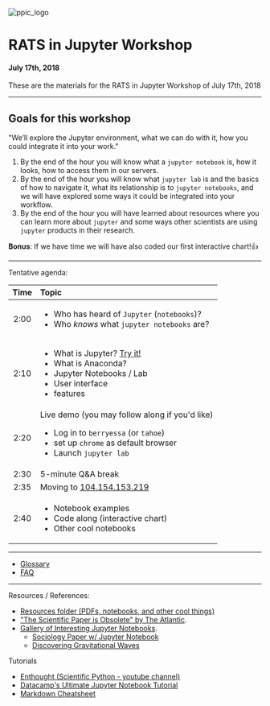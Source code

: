 ![ppic_logo](http://www.ppic.org/wp-content/uploads/ppiclogo.svg)

# RATS in Jupyter Workshop
#### July 17th, 2018


These are the materials for the RATS in Jupyter Workshop of July 17th, 2018
***
## Goals for this workshop
"We’ll explore the Jupyter environment, what we can do with it, how you could integrate it into your work."
1. By the end of the hour you will know what a `jupyter notebook` is, how it looks, how to access them in our servers.
2. By the end of the hour you will know what `jupyter lab` is and the basics of how to navigate it, what its relationship is to `jupyter notebooks`, and we will have explored some ways it could be integrated into your workflow.
3. By the end of the hour you will have learned about resources where you can learn more about `jupyter` and some ways other scientists are using `jupyter` products in their research.

**Bonus**: If we have time we will have also coded our first interactive chart!:+1:
***

Tentative agenda:

| Time | Topic |
|:----:|:-----|
| 2:00 | <ul> <li> Who has heard of `Jupyter` (`notebooks`)? <li> Who *knows* what `jupyter notebooks` are? </ul>|
| 2:10 | <ul> <li> What is Jupyter? [Try it!](jupyter.org/try)</li><li> What is Anaconda? </li><li> Jupyter Notebooks / Lab <li> User interface <li> features </u1> |
| 2:20 | Live demo (you may follow along if you'd like) <ul> <li> Log in to `berryessa` (or `tahoe`) <li> set up `chrome` as default browser <li> Launch `jupyter lab` </ul> |
| 2:30 | 5-minute Q&A break |
| 2:35 | Moving to [104.154.153.219](104.154.153.219) |
| 2:40 | <ul> <li> Notebook examples <li> Code along (interactive chart) <li> Other cool notebooks |

***
* [Glossary](glossary.md)
* [FAQ](FAQ.md)
***
Resources / References:
- [Resources folder (PDFs, notebooks, and other cool things)](Resources/)
- ["The Scientific Paper is Obsolete" by The Atlantic](https://theatlantic.com/science/archive/2018/04/the-scientific-paper-is-obsolete/556676/). 
- [Gallery of Interesting Jupyter Notebooks](https://github.com/jupyter/jupyter/wiki/A-gallery-of-interesting-Jupyter-Notebooks).
  - [Sociology Paper w/ Jupyter Notebook](https://osf.io/preprints/socarxiv/szxdm?file=5a8b336760511e000ddc4e7a)
  - [Discovering Gravitational Waves](http://beta.mybinder.org/repo/losc-tutorial/LOSC_Event_tutorial)

Tutorials
  - [Enthought (Scientific Python - youtube channel)](https://www.youtube.com/user/EnthoughtMedia)
  - [Datacamp's Ultimate Jupyter Notebook Tutorial](https://www.datacamp.com/community/tutorials/tutorial-jupyter-notebook)
  - [Markdown Cheatsheet](https://github.com/adam-p/markdown-here/wiki/Markdown-Cheatsheet) 
